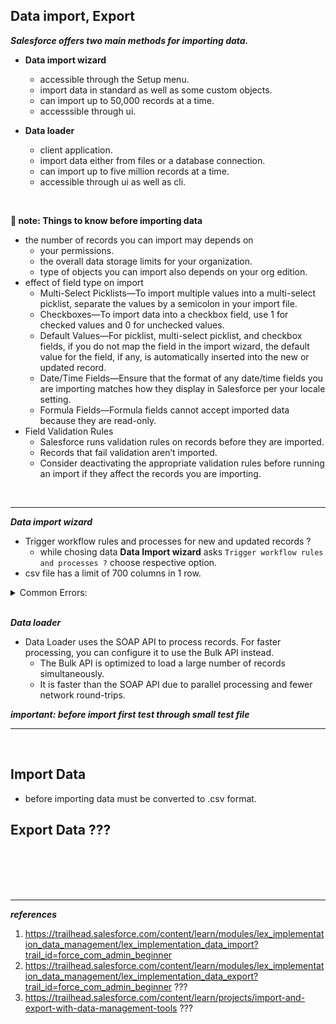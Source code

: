 ## Data import, Export

***Salesforce offers two main methods for importing data.***
  - **Data import wizard** 
    - accessible through the Setup menu.
    - import data in standard as well as some custom objects.
    - can import up to 50,000 records at a time.
    - accesssible through ui.

  - **Data loader**
    - client application.
    - import data either from files or a database connection.
    - can import up to five million records at a time.
    - accessible through ui as well as cli.


<br/>


**📝 note: Things to know before importing data** 
  - the number of records you can import may depends on
    - your permissions.
    - the overall data storage limits for your organization.
    - type of objects you can import also depends on your org edition.
  - effect of field type on import
    - Multi-Select Picklists—To import multiple values into a multi-select picklist, separate the values by a semicolon in your import file.
    - Checkboxes—To import data into a checkbox field, use 1 for checked values and 0 for unchecked values.
    - Default Values—For picklist, multi-select picklist, and checkbox fields, if you do not map the field in the import wizard, the default value for the field, if any, is automatically inserted into the new or updated record.
    - Date/Time Fields—Ensure that the format of any date/time fields you are importing matches how they display in Salesforce per your locale setting.
    - Formula Fields—Formula fields cannot accept imported data because they are read-only.
  - Field Validation Rules
    - Salesforce runs validation rules on records before they are imported. 
    - Records that fail validation aren’t imported. 
    - Consider deactivating the appropriate validation rules before running an import if they affect the records you are importing.


<br/>

---

***Data import wizard***
  - Trigger workflow rules and processes for new and updated records ?
    - while chosing data **Data Import wizard** asks ``Trigger workflow rules and processes ?`` choose respective option.
  - csv file has a limit of 700 columns in 1 row.
 
 <details>
  <summary> Common Errors:</summary>
<p>

![image](https://user-images.githubusercontent.com/63545175/188550406-e80796ce-d2e9-462a-ab60-c541a2992a86.png)

```
  number of characters in 1 row must not exceed 700
```
  
![image](https://user-images.githubusercontent.com/63545175/188550285-ef748bb1-95d8-4918-9fc3-1c11b570e9d1.png)

</p>
</details>


<br/>


***Data loader*** 
  - Data Loader uses the SOAP API to process records. For faster processing, you can configure it to use the Bulk API instead. 
    - The Bulk API is optimized to load a large number of records simultaneously. 
    - It is faster than the SOAP API due to parallel processing and fewer network round-trips.

***important: before import first test through small test file***


---

<br/>


## Import Data
  - before importing data must be converted to .csv format.


## Export Data ???




<br/>

<br/>

<br/>

<br/>


---
***references***

1. https://trailhead.salesforce.com/content/learn/modules/lex_implementation_data_management/lex_implementation_data_import?trail_id=force_com_admin_beginner
2. https://trailhead.salesforce.com/content/learn/modules/lex_implementation_data_management/lex_implementation_data_export?trail_id=force_com_admin_beginner ???
3. https://trailhead.salesforce.com/content/learn/projects/import-and-export-with-data-management-tools ???

